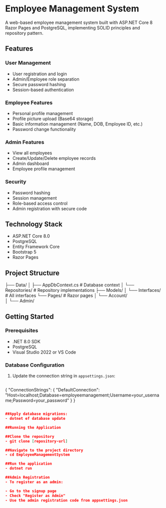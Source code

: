 # Employee Management System

A web-based employee management system built with ASP.NET Core 8 Razor Pages and PostgreSQL, implementing SOLID principles and repository pattern.

## Features

### User Management
- User registration and login
- Admin/Employee role separation
- Secure password hashing
- Session-based authentication

### Employee Features
- Personal profile management
- Profile picture upload (Base64 storage)
- Basic information management (Name, DOB, Employee ID, etc.)
- Password change functionality

### Admin Features
- View all employees
- Create/Update/Delete employee records
- Admin dashboard
- Employee profile management

### Security
- Password hashing
- Session management
- Role-based access control
- Admin registration with secure code

## Technology Stack

- ASP.NET Core 8.0
- PostgreSQL
- Entity Framework Core
- Bootstrap 5
- Razor Pages

## Project Structure
├── Data/
│   ├── AppDbContext.cs        # Database context
│   └── Repositories/          # Repository implementations
├── Models/
│   └── Interfaces/           # All interfaces
└── Pages/                   # Razor pages
│   └── Account/  
│   └── Admin/         

## Getting Started

### Prerequisites

- .NET 8.0 SDK
- PostgreSQL
- Visual Studio 2022 or VS Code

### Database Configuration

1. Update the connection string in `appsettings.json`:
   ```json
{
  "ConnectionStrings": {
    "DefaultConnection": "Host=localhost;Database=employeemanagement;Username=your_username;Password=your_password"
  }
}
```json

##Apply database migrations:
- dotnet ef database update

##Running the Application

##Clone the repository
- git clone [repository-url]

##Navigate to the project directory
- cd EmployeeManagementSystem

##Run the application
- dotnet run

##Admin Registration
- To register as an admin:

- Go to the signup page
- Check "Register as Admin"
- Use the admin registration code from appsettings.json

